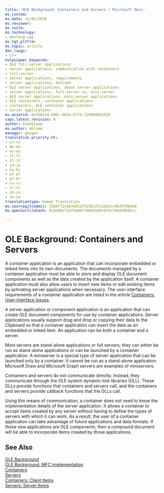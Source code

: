 ```yaml
---
title: 'OLE Background: Containers and Servers | Microsoft Docs'
ms.custom: 
ms.date: 11/04/2016
ms.reviewer: 
ms.suite: 
ms.technology:
- devlang-cpp
ms.tgt_pltfrm: 
ms.topic: article
dev_langs:
- C++
helpviewer_keywords:
- OLE full-server applications
- server applications, communication with containers
- full-server
- server applications, requirements
- server applications, defined
- OLE server applications, about server applications
- server applications, full-server vs. mini-server
- OLE server applications, mini-server applications
- OLE containers, container applications
- containers, OLE container applications
- server applications
ms.assetid: dafbb31d-096c-4654-b774-12900d832919
caps.latest.revision: 9
author: mikeblome
ms.author: mblome
manager: ghogen
translation.priority.ht:
- cs-cz
- de-de
- es-es
- fr-fr
- it-it
- ja-jp
- ko-kr
- pl-pl
- pt-br
- ru-ru
- tr-tr
- zh-cn
- zh-tw
translationtype: Human Translation
ms.sourcegitcommit: 3168772cbb7e8127523bc2fc2da5cc9b4f59beb8
ms.openlocfilehash: 03ae9dc71ef4e8df76007eb9c0f6cfdda59b02cc

---
```

# OLE Background: Containers and Servers
A container application is an application that can incorporate embedded or linked items into its own documents. The documents managed by a container application must be able to store and display OLE document components as well as the data created by the application itself. A container application must also allow users to insert new items or edit existing items by activating server applications when necessary. The user-interface requirements of a container application are listed in the article [Containers: User-Interface Issues](../mfc/containers-user-interface-issues.md).  
  
 A server application or component application is an application that can create OLE document components for use by container applications. Server applications usually support drag and drop or copying their data to the Clipboard so that a container application can insert the data as an embedded or linked item. An application can be both a container and a server.  
  
 Most servers are stand-alone applications or full servers; they can either be run as stand-alone applications or can be launched by a container application. A miniserver is a special type of server application that can be launched only by a container. It cannot be run as a stand-alone application. Microsoft Draw and Microsoft Graph servers are examples of miniservers.  
  
 Containers and servers do not communicate directly. Instead, they communicate through the OLE system dynamic-link libraries (DLL). These DLLs provide functions that containers and servers call, and the containers and servers provide callback functions that the DLLs call.  
  
 Using this means of communication, a container does not need to know the implementation details of the server application. It allows a container to accept items created by any server without having to define the types of servers with which it can work. As a result, the user of a container application can take advantage of future applications and data formats. If these new applications are OLE components, then a compound document will be able to incorporate items created by those applications.  
  
## See Also  
 [OLE Background](../mfc/ole-background.md)   
 [OLE Background: MFC Implementation](../mfc/ole-background-mfc-implementation.md)   
 [Containers](../mfc/containers.md)   
 [Servers](../mfc/servers.md)   
 [Containers: Client Items](../mfc/containers-client-items.md)   
 [Servers: Server Items](../mfc/servers-server-items.md)




<!--HONumber=Jan17_HO1-->


